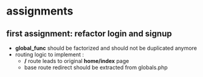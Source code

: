 
# assignments

## first assignment: refactor login and signup

- **global_func** should be factorized and should not be duplicated anymore
- routing logic to implement : 
    * **/** route leads to original **home/index** page
    * base route redirect should be extracted from globals.php
    
